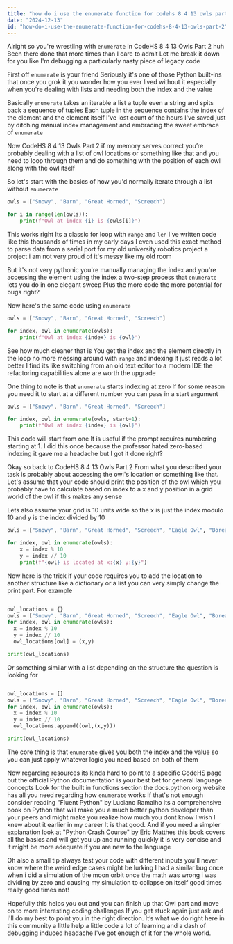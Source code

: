 ```yaml
---
title: "how do i use the enumerate function for codehs 8 4 13 owls part 2?"
date: "2024-12-13"
id: "how-do-i-use-the-enumerate-function-for-codehs-8-4-13-owls-part-2"
---
```


Alright so you're wrestling with `enumerate` in CodeHS 8 4 13 Owls Part 2 huh Been there done that more times than I care to admit Let me break it down for you like I'm debugging a particularly nasty piece of legacy code

First off `enumerate` is your friend Seriously it's one of those Python built-ins that once you grok it you wonder how you ever lived without it especially when you're dealing with lists and needing both the index and the value

Basically `enumerate` takes an iterable a list a tuple even a string and spits back a sequence of tuples Each tuple in the sequence contains the index of the element and the element itself I've lost count of the hours I've saved just by ditching manual index management and embracing the sweet embrace of `enumerate`

Now CodeHS 8 4 13 Owls Part 2 if my memory serves correct you’re probably dealing with a list of owl locations or something like that and you need to loop through them and do something with the position of each owl along with the owl itself

So let's start with the basics of how you'd normally iterate through a list without `enumerate`

```python
owls = ["Snowy", "Barn", "Great Horned", "Screech"]

for i in range(len(owls)):
    print(f"Owl at index {i} is {owls[i]}")
```

This works right Its a classic for loop with `range` and `len` I've written code like this thousands of times in my early days I even used this exact method to parse data from a serial port for my old university robotics project a project i am not very proud of it's messy like my old room

But it's not very pythonic you're manually managing the index and you're accessing the element using the index a two-step process that `enumerate` lets you do in one elegant sweep Plus the more code the more potential for bugs right?

Now here's the same code using `enumerate`

```python
owls = ["Snowy", "Barn", "Great Horned", "Screech"]

for index, owl in enumerate(owls):
    print(f"Owl at index {index} is {owl}")
```

See how much cleaner that is You get the index and the element directly in the loop no more messing around with `range` and indexing It just reads a lot better I find its like switching from an old text editor to a modern IDE the refactoring capabilities alone are worth the upgrade

One thing to note is that `enumerate` starts indexing at zero If for some reason you need it to start at a different number you can pass in a start argument

```python
owls = ["Snowy", "Barn", "Great Horned", "Screech"]

for index, owl in enumerate(owls, start=1):
    print(f"Owl at index {index} is {owl}")
```
This code will start from one It is useful if the prompt requires numbering starting at 1. I did this once because the professor hated zero-based indexing it gave me a headache but I got it done right?

Okay so back to CodeHS 8 4 13 Owls Part 2 From what you described your task is probably about accessing the owl's location or something like that. Let's assume that your code should print the position of the owl which you probably have to calculate based on index to a x and y position in a grid world of the owl if this makes any sense

Lets also assume your grid is 10 units wide so the x is just the index modulo 10 and y is the index divided by 10

```python
owls = ["Snowy", "Barn", "Great Horned", "Screech", "Eagle Owl", "Boreal Owl", "Pygmy Owl", "Elf Owl"]

for index, owl in enumerate(owls):
    x = index % 10
    y = index // 10
    print(f"{owl} is located at x:{x} y:{y}")

```

Now here is the trick if your code requires you to add the location to another structure like a dictionary or a list you can very simply change the print part. For example

```python

owl_locations = {}
owls = ["Snowy", "Barn", "Great Horned", "Screech", "Eagle Owl", "Boreal Owl", "Pygmy Owl", "Elf Owl"]
for index, owl in enumerate(owls):
  x = index % 10
  y = index // 10
  owl_locations[owl] = (x,y)

print(owl_locations)
```

Or something similar with a list depending on the structure the question is looking for

```python

owl_locations = []
owls = ["Snowy", "Barn", "Great Horned", "Screech", "Eagle Owl", "Boreal Owl", "Pygmy Owl", "Elf Owl"]
for index, owl in enumerate(owls):
  x = index % 10
  y = index // 10
  owl_locations.append((owl,(x,y)))

print(owl_locations)
```

The core thing is that `enumerate` gives you both the index and the value so you can just apply whatever logic you need based on both of them

Now regarding resources its kinda hard to point to a specific CodeHS page but the official Python documentation is your best bet for general language concepts Look for the built in functions section the docs.python.org website has all you need regarding how `enumerate` works If that's not enough consider reading "Fluent Python" by Luciano Ramalho its a comprehensive book on Python that will make you a much better python developer than your peers and might make you realize how much you dont know I wish I knew about it earlier in my career It is that good. And if you need a simpler explanation look at "Python Crash Course" by Eric Matthes this book covers all the basics and will get you up and running quickly it is very concise and it might be more adequate if you are new to the language

Oh also a small tip always test your code with different inputs you'll never know where the weird edge cases might be lurking I had a similar bug once when i did a simulation of the moon orbit once the math was wrong i was dividing by zero and causing my simulation to collapse on itself good times really good times not!

Hopefully this helps you out and you can finish up that Owl part and move on to more interesting coding challenges If you get stuck again just ask and I'll do my best to point you in the right direction. It’s what we do right here in this community a little help a little code a lot of learning and a dash of debugging induced headache I've got enough of it for the whole world.

